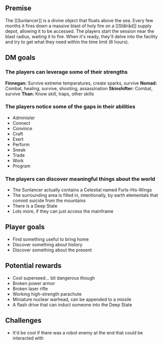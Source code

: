 ## Premise
The [[Sunlancer]] is a divine object that floats above the sea. Every few months it fires down a massive blast of holy fire on a [[Stålråd]] supply depot, allowing it to be accessed. The players start the session near the blast radius, waiting it to fire. When it's ready, they'll delve into the facility and try to get what they need within the time limit (6 hours).
## DM goals
### The players can leverage some of their strengths
**Finnegan:** Survive extreme temperatures, create sparks, survive
**Nomad:** Combat, healing, survive, shooting, assassination
**Skinshifter:** Combat, survive
**Than:** Know skill, traps, other skills
### The players notice some of the gaps in their abilities
- Administer
- Connect
- Convince
- Craft
- Exert
- Perform
- Sneak
- Trade
- Work
- Program
### The players can discover meaningful things about the world
- The Sunlancer actually contains a Celestial named Furls-His-Wings
- The surrounding area is filled in, intentionally, by earth elementals that commit suicide from the mountains
- There is a Deep State
- Lots more, if they can just access the mainframe
## Player goals
- Find something useful to bring home
- Discover something about history
- Discover something about the present
## Potential rewards
- Cool superseed... bit dangerous though
- Broken power armor
- Broken laser rifle
- Working high-strength parachute
- Miniature nuclear warhead, can be appended to a missile
- A flash drive that can induct someone into the Deep State
## Challenges
- It'd be cool if there was a robot enemy at the end that could be interacted with